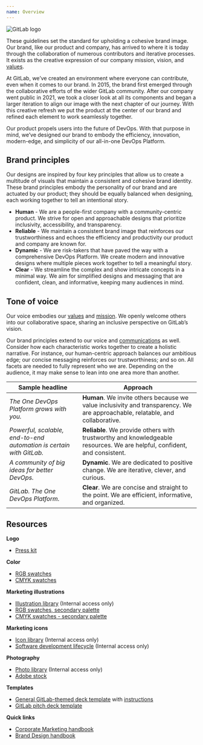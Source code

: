 ```yaml
---
name: Overview
---
```


<img class="gl-display-block gl-mx-auto gl-mb-7 img-25" src="/img/brand/gitlab-logo.svg" alt="GitLab logo" role="img" />

These guidelines set the standard for upholding a cohesive brand image. Our brand, like our product and company, has arrived to where it is today through the collaboration of numerous contributors and iterative processes. It exists as the creative expression of our company mission, vision, and [values](https://about.gitlab.com/handbook/values/).

At GitLab, we’ve created an environment where everyone can contribute, even when it comes to our brand. In 2015, the brand first emerged through the collaborative efforts of the wider GitLab community. After our company went public in 2021, we took a closer look at all its components and began a larger iteration to align our image with the next chapter of our journey. With this creative refresh we put the product at the center of our brand and refined each element to work seamlessly together.

Our product propels users into the future of DevOps. With that purpose in mind, we’ve designed our brand to embody the efficiency, innovation, modern-edge, and simplicity of our all-in-one DevOps Platform.

## Brand principles

Our designs are inspired by four key principles that allow us to create a multitude of visuals that maintain a consistent and cohesive brand identity. These brand principles embody the personality of our brand and are actuated by our product; they should be equally balanced when designing, each working together to tell an intentional story.

- **Human** - We are a people-first company with a community-centric product. We strive for open and approachable designs that prioritize inclusivity, accessibility, and transparency.
- **Reliable** - We maintain a consistent brand image that reinforces our trustworthiness and echoes the efficiency and productivity our product and company are known for.
- **Dynamic** - We are risk-takers that have paved the way with a comprehensive DevOps Platform. We create modern and innovative designs where multiple pieces work together to tell a meaningful story.
- **Clear** - We streamline the complex and show intricate concepts in a minimal way. We aim for simplified designs and messaging that are confident, clean, and informative, keeping many audiences in mind.

## Tone of voice

Our voice embodies our [values](https://about.gitlab.com/handbook/values/) and [mission](https://about.gitlab.com/company/mission/#mission). We openly welcome others into our collaborative space, sharing an inclusive perspective on GitLab’s vision.

Our brand principles extend to our voice and [communications](https://about.gitlab.com/handbook/communication/#writing-style-guidelines) as well. Consider how each characteristic works together to create a holistic narrative. For instance, our human-centric approach balances our ambitious edge; our concise messaging reinforces our trustworthiness; and so on. All facets are needed to fully represent who we are. Depending on the audience, it may make sense to lean into one area more than another.

| **Sample headline** | **Approach** |
| ------ | ------ |
| _The One DevOps Platform grows with you._ | **Human**. We invite others because we value inclusivity and transparency. We are approachable, relatable, and collaborative. |
| _Powerful, scalable, end-to-end automation is certain with GitLab._ | **Reliable**. We provide others with trustworthy and knowledgeable resources. We are helpful, confident, and consistent. |
| _A community of big ideas for better DevOps._ | **Dynamic**. We are dedicated to positive change. We are iterative, clever, and curious. |
| _GitLab. The One DevOps Platform._ | **Clear**. We are concise and straight to the point. We are efficient, informative, and organized. |

## Resources

**Logo**
- [Press kit](https://about.gitlab.com/press/press-kit/)

**Color**
- [RGB swatches](https://drive.google.com/file/d/1Ihb3DiRcm94KegtPFR3yXeTkXsoeGNJL/view?usp=sharing)
- [CMYK swatches](https://drive.google.com/file/d/1jHEZsVcdw4i-qJlgcCTfLBDn6XS08eVx/view?usp=sharing)

**Marketing illustrations**
- [Illustration library](https://drive.google.com/drive/folders/1GLoJ1Ua55vqTcYVfobcRunu9r7mQiLDq?usp=sharing) (Internal access only)
- [RGB swatches, secondary palette](https://drive.google.com/file/d/1kCcvxYMKPkDCEFQd6imQcHhFGC14Hgte/view?usp=sharing)
- [CMYK swatches - secondary palette](https://drive.google.com/file/d/1J2ZutCXZPJHQc9fgHvJYaVFSkOtlyn4t/view?usp=sharing)

**Marketing icons**
- [Icon library](https://drive.google.com/drive/folders/1dsRceA94H8CI0q7JAeWwEuWoNUuqdGq-?usp=sharing) (Internal access only)
- [Software development lifecycle](https://drive.google.com/drive/folders/15kLTAKngeVEE7dWbP471EVKfhF25kSnN?usp=sharing) (Internal access only)

**Photography**
- [Photo library](https://drive.google.com/drive/folders/1VHErs-KSNX1FIIVgXJR3OmIzwU7M4E1M?usp=sharing) (Internal access only)
- [Adobe stock](https://stock.adobe.com/)

**Templates**
- [General GitLab-themed deck template](https://docs.google.com/presentation/d/1xuw2RrjoSPx69p9v7aacrustmVto8cKWaFn_YK7Riug/edit#slide=id.g1287bf62b57_0_209) with [instructions](https://about.gitlab.com/handbook/tools-and-tips/#google-slides)
- [GitLab pitch deck template](https://docs.google.com/presentation/d/1vtFnh8DU6ZZzASTHg83UrhM6LJWqo5lq9mJDAY2ILpw/edit?usp=sharing)

**Quick links**
- [Corporate Marketing handbook](https://about.gitlab.com/handbook/marketing/corporate-marketing/)
- [Brand Design handbook](https://about.gitlab.com/handbook/marketing/corporate-marketing/brand-activation/brand-design/)
